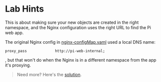 # Lab Hints

This is about making sure your new objects are created in the right namespace, and the Nginx configuration uses the right URL to find the Pi web app.

The original Nginx config in [nginx-configMap.yaml](../persistentvolumes/specs/pi/nginx-configMap.yaml) used a local DNS name: 

```
proxy_pass             http://pi-web-internal;
```

, but that won't do when the Nginx is in a different namespace from the app it's proxying.

> Need more? Here's the [solution](solution.md).